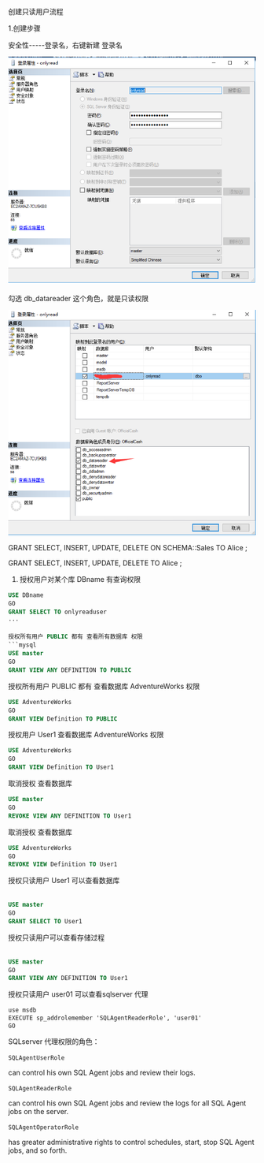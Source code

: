 创建只读用户流程

1.创建步骤

安全性-----登录名，右键新建 登录名

![image](../static/01.png)

勾选 db_datareader 这个角色，就是只读权限

![image](../static/02.png)


GRANT SELECT, INSERT, UPDATE, DELETE ON SCHEMA::Sales TO Alice ;

GRANT SELECT, INSERT, UPDATE, DELETE TO Alice ;


1. 授权用户对某个库 DBname 有查询权限
```sql
USE DBname
GO 
GRANT SELECT TO onlyreaduser
···

授权所有用户 PUBLIC 都有 查看所有数据库 权限
```mysql
USE master 
GO 
GRANT VIEW ANY DEFINITION TO PUBLIC
```
授权所有用户 PUBLIC 都有 查看数据库 AdventureWorks  权限

```sql
USE AdventureWorks 
GO 
GRANT VIEW Definition TO PUBLIC
```
授权用户 User1  查看数据库 AdventureWorks  权限

```sql
USE AdventureWorks 
GO 
GRANT VIEW Definition TO User1
```
取消授权 查看数据库
```sql
USE master  
GO  
REVOKE VIEW ANY DEFINITION TO User1 
```
取消授权 查看数据库

```sql
USE AdventureWorks  
GO  
REVOKE VIEW Definition TO User1 
```

授权只读用户 User1 可以查看数据库
```sql

USE master 
GO 
GRANT SELECT TO User1

```


授权只读用户可以查看存储过程
```sql

USE master 
GO 
GRANT VIEW ANY DEFINITION TO User1

```

授权只读用户 user01 可以查看sqlserver 代理
```
use msdb
EXECUTE sp_addrolemember 'SQLAgentReaderRole', 'user01'
GO
```

SQLserver 代理权限的角色：

`SQLAgentUserRole`

can control his own SQL Agent jobs and review their logs.

`SQLAgentReaderRole`

can control his own SQL Agent jobs and review the logs for all SQL Agent jobs on the server.

`SQLAgentOperatorRole`

has greater administrative rights to control schedules, start, stop SQL Agent jobs, and so forth.
